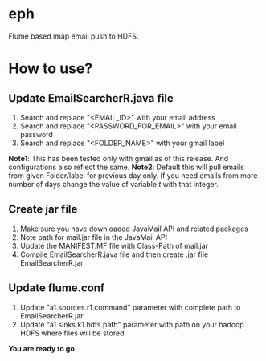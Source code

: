 # eph
Flume based imap email push to HDFS.

# How to use?
## Update EmailSearcherR.java file
1. Search and replace "<EMAIL_ID>" with your email address
2. Search and replace "<PASSWORD_FOR_EMAIL>" with your email password
3. Search and replace "<FOLDER_NAME>" with your gmail label

**Note1**: This has been tested only with gmail as of this release. And configurations also reflect the same.
**Note2**: Default this will pull emails from given Folder/label for previous day only. If you need emails from more number of days change the value of variable _t_ with that integer.

## Create jar file
1. Make sure you have downloaded JavaMail API and related packages 
2. Note path for mail.jar file in the JavaMail API
3. Update the MANIFEST.MF file with Class-Path of mail.jar
4. Compile EmailSearcherR.java file and then create .jar file EmailSearcherR.jar

## Update flume.conf
1. Update "a1.sources.r1.command" parameter with complete path to EmailSearcherR.jar
2. Update "a1.sinks.k1.hdfs.path" parameter with path on your hadoop HDFS where files will be stored



**You are ready to go**
